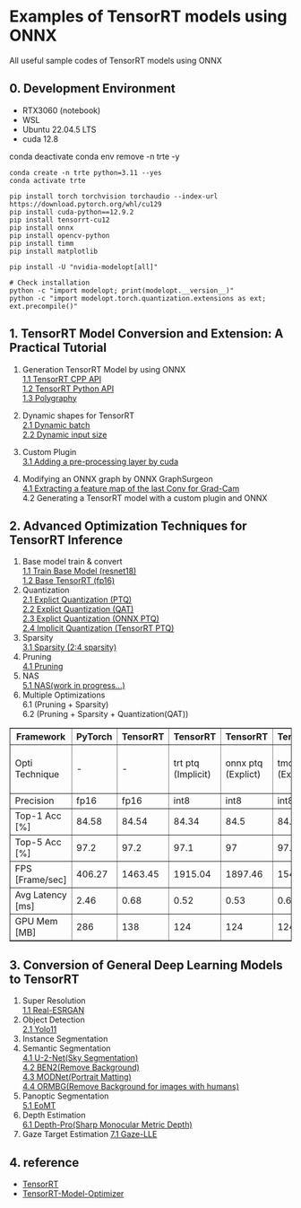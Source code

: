 # Examples of TensorRT models using ONNX

All useful sample codes of TensorRT models using ONNX


## 0. Development Environment

- RTX3060 (notebook)
- WSL 
- Ubuntu 22.04.5 LTS
- cuda 12.8

conda deactivate 
conda env remove -n trte -y 
```
conda create -n trte python=3.11 --yes 
conda activate trte

pip install torch torchvision torchaudio --index-url https://download.pytorch.org/whl/cu129
pip install cuda-python==12.9.2
pip install tensorrt-cu12
pip install onnx
pip install opencv-python
pip install timm
pip install matplotlib

pip install -U "nvidia-modelopt[all]"

# Check installation 
python -c "import modelopt; print(modelopt.__version__)"
python -c "import modelopt.torch.quantization.extensions as ext; ext.precompile()"
```

## 1. TensorRT Model Conversion and Extension: A Practical Tutorial

1. Generation TensorRT Model by using ONNX  
   [1.1 TensorRT CPP API](practical_tutorial/timm_to_trt_cpp/README.md)  
   [1.2 TensorRT Python API](practical_tutorial/timm_to_trt_python1/README.md)  
   [1.3 Polygraphy](practical_tutorial/timm_to_trt_python2/README.md)

2. Dynamic shapes for TensorRT  
   [2.1 Dynamic batch](practical_tutorial/dynamic_batch_trt/README.md)  
   [2.2 Dynamic input size](practical_tutorial/dynamic_input_size_trt/README.md)

3. Custom Plugin  
   [3.1 Adding a pre-processing layer by cuda](practical_tutorial/custom_layer/README.md)

4. Modifying an ONNX graph by ONNX GraphSurgeon  
   [4.1 Extracting a feature map of the last Conv for Grad-Cam](practical_tutorial/gradcam_trt/README.md)  
   4.2 Generating a TensorRT model with a custom plugin and ONNX

## 2. Advanced Optimization Techniques for TensorRT Inference

1. Base model train & convert       
   [1.1 Train Base Model (resnet18)](optimization_techniques/base_model/README.md)  
   [1.2 Base TensorRT (fp16)](optimization_techniques/base_trt/README.md)  
2. Quantization     
   [2.1 Explict Quantization (PTQ)](optimization_techniques/tmo_ptq/README.md)  
   [2.2 Explict Quantization (QAT)](optimization_techniques/tmo_qat/README.md)  
   [2.3 Explict Quantization (ONNX PTQ)](optimization_techniques/tmo_moq/README.md)  
   [2.4 Implicit Quantization (TensorRT PTQ)](optimization_techniques/trt_ptq/README.md) 
3. Sparsity     
   [3.1 Sparsity (2:4 sparsity)](optimization_techniques/tmo_sparsity/README.md)  
4. Pruning     
   [4.1 Pruning](optimization_techniques/tmo_pruning/README.md)  
5. NAS  
   [5.1 NAS(work in progress...)](optimization_techniques/tmo_nas/README.md)  
6. Multiple Optimizations      
  6.1 (Pruning + Sparsity)   
  6.2 (Pruning + Sparsity + Quantization(QAT))   

<table border="1" cellspacing="0" cellpadding="4">
  <thead>
    <tr>
      <th>Framework</th>
      <th>PyTorch</th>
      <th>TensorRT</th>
      <th>TensorRT</th>
      <th>TensorRT</th>
      <th>TensorRT</th>
      <th>TensorRT</th>
      <th>TensorRT</th>
      <th>TensorRT</th>
    </tr>
  </thead>
  <tbody>
      <tr>
      <td>Opti Technique</td>
      <td>-</td>
      <td>-</td>
      <td>trt ptq (Implicit)</td>
      <td>onnx ptq (Explict)</td>
      <td>tmo ptq (Explict)</td>
      <td>tmo qat (Explict)</td>
      <td>tmo sparsity</td>
      <td>tmo pruning (flops 80%)</td>
    </tr>
    <tr>
      <td>Precision</td>
      <td>fp16</td>
      <td>fp16</td>
      <td>int8</td>
      <td>int8</td>
      <td>int8</td>
      <td>int8</td>
      <td>fp16</td>
      <td>fp16</td>
    </tr>
    <tr>
      <td>Top-1 Acc [%]</td>
      <td>84.58</td>
      <td>84.54</td>
      <td>84.34</td>
      <td>84.5</td>
      <td>84.2</td>
      <td>84.42</td>
      <td>83.28</td>
      <td>82.76</td>
    </tr>
    <tr>
      <td>Top-5 Acc [%]</td>
      <td>97.2</td>
      <td>97.2</td>
      <td>97.1</td>
      <td>97</td>
      <td>97.06</td>
      <td>97.1</td>
      <td>96.72</td>
      <td>96.42</td>
    </tr>
    <tr>
      <td>FPS [Frame/sec]</td>
      <td>406.27</td>
      <td>1463.45</td>
      <td>1915.04</td>
      <td>1897.46</td>
      <td>1542.34</td>
      <td>1572.81</td>
      <td>1483.85</td>
      <td>1573.2</td>
    </tr>
    <tr>
      <td>Avg Latency [ms]</td>
      <td>2.46</td>
      <td>0.68</td>
      <td>0.52</td>
      <td>0.53</td>
      <td>0.65</td>
      <td>0.64</td>
      <td>0.67</td>
      <td>0.64</td>
    </tr>
    <tr>
      <td>GPU Mem [MB]</td>
      <td>286</td>
      <td>138</td>
      <td>124</td>
      <td>124</td>
      <td>124</td>
      <td>138</td>
      <td>138</td>
      <td>130</td>
    </tr>
  </tbody>
</table>

## 3. Conversion of General Deep Learning Models to TensorRT

1. Super Resolution  
  [1.1 Real-ESRGAN](general_models/Real-ESRGAN/README.md)
2. Object Detection  
  [2.1 Yolo11](general_models/Yolo11/README.md)
3. Instance Segmentation
4. Semantic Segmentation   
  [4.1 U-2-Net(Sky Segmentation)](general_models/U-2-Net/README.md)  
  [4.2 BEN2(Remove Background)](general_models/BEN2/README.md)  
  [4.3 MODNet(Portrait Matting)](general_models/MODNet/README.md)  
  [4.4 ORMBG(Remove Background for images with humans)](general_models/ORMBG/README.md)
5. Panoptic Segmentation   
  [5.1 EoMT](general_models/panoptic_segmentation/README.md)
6. Depth Estimation  
  [6.1 Depth-Pro(Sharp Monocular Metric Depth)](general_models/Depth-Pro/README.md)
7. Gaze Target Estimation
  [7.1 Gaze-LLE](general_models/Gaze-LLE/README.md)


## 4. reference

- [TensorRT](https://github.com/NVIDIA/TensorRT)
- [TensorRT-Model-Optimizer](https://github.com/NVIDIA/TensorRT-Model-Optimizer)
